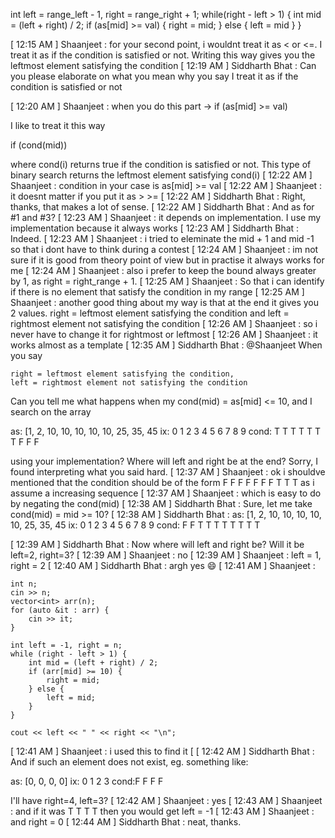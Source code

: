 int left = range_left - 1, right = range_right + 1;
while(right - left > 1) {
  int mid = (left + right) / 2;
  if (as[mid] >= val) {
    right = mid;
  } else {
    left = mid
  }
}

[
12:15 AM
]
Shaanjeet
:
for your second point, i wouldnt treat it as < or <=. I treat it as if the condition is satisfied or not. Writing this way gives you the leftmost element satisfying the condition
[ 12:19 AM ] Siddharth Bhat : Can you please elaborate on what you mean why you say I treat it as if the condition is satisfied or not

[ 12:20 AM ] Shaanjeet : when you do this part ->
if (as[mid] >= val)


I like to treat it this way 

if (cond(mid))


where cond(i) returns true if the condition is satisfied or not. This type of binary search returns the leftmost element satisfying cond(i)
[ 12:22 AM ] Shaanjeet : condition in your case is as[mid] >= val
[ 12:22 AM ] Shaanjeet : it doesnt matter if you put it as > >=
[ 12:22 AM ] Siddharth Bhat : Right, thanks, that makes a lot of sense.
[ 12:22 AM ] Siddharth Bhat : And as for #1 and #3?
[ 12:23 AM ] Shaanjeet : it depends on implementation. I use my implementation because it always works [
12:23 AM ] Siddharth Bhat : Indeed.
[ 12:23 AM ] Shaanjeet :
i tried to eleminate the mid + 1 and mid -1 so that i dont have to think during a contest
[ 12:24 AM ] Shaanjeet : im not sure if it is good from theory point of view but in practise it always works for me
[ 12:24 AM ] Shaanjeet :
also i prefer to keep the bound always greater by 1, as right = right_range + 1.
[ 12:25 AM ] Shaanjeet : So that i can identify if there is no element that satisfy the condition in my range
[ 12:25 AM ] Shaanjeet : another good thing about my way is that at the end it gives you 2 values. right = leftmost element satisfying the condition and left = rightmost element not satisfying the condition
[ 12:26 AM ] Shaanjeet :
so i never have to change it for rightmost or leftmost
[ 12:26 AM ] Shaanjeet : it works almost as a template
[ 12:35 AM ] Siddharth Bhat : @Shaanjeet When you say

    right = leftmost element satisfying the condition, 
    left = rightmost element not satisfying the condition

Can you tell me what happens when my cond(mid)  = as[mid] <= 10, and I search on the array

as:  [1, 2, 10, 10, 10, 10, 10, 25, 35, 45
ix:   0  1  2   3   4   5   6   7   8    9
cond: T  T  T   T   T   T   T   F   F    F


using your implementation? Where will left and right be at the end?
Sorry, I found interpreting what you said hard.
[ 12:37 AM ] Shaanjeet : ok i shouldve mentioned that the condition should be of the form F F F F F F F T T T as i assume a increasing sequence
[ 12:37 AM ] Shaanjeet : which is easy to do by negating the cond(mid)
[ 12:38 AM ] Siddharth Bhat : Sure, let me take cond(mid) = mid >= 10?
[ 12:38 AM ] Siddharth Bhat :
as:  [1, 2, 10, 10, 10, 10, 10, 25, 35, 45
ix:   0  1  2   3   4   5   6   7   8    9
cond: F  F  T   T   T   T   T   T   T    T

[ 12:39 AM ] Siddharth Bhat : Now where will left and right be? Will it be left=2, right=3?
[ 12:39 AM ] Shaanjeet : no
[ 12:39 AM ] Shaanjeet : left = 1, right = 2
[ 12:40 AM ] Siddharth Bhat : argh yes :smile:
[ 12:41 AM ] Shaanjeet :

    int n;
    cin >> n;
    vector<int> arr(n);
    for (auto &it : arr) {
        cin >> it;
    }

    int left = -1, right = n;
    while (right - left > 1) {
        int mid = (left + right) / 2;
        if (arr[mid] >= 10) {
            right = mid;
        } else {
            left = mid;
        }
    }

    cout << left << " " << right << "\n";

[ 12:41 AM ] Shaanjeet : i used this to find it [
[ 12:42 AM ] Siddharth Bhat :
And if such an element does not exist, eg. something like:

as: [0, 0, 0, 0]
ix:  0  1  2  3
cond:F  F  F  F



I'll have right=4, left=3?
[ 12:42 AM ] Shaanjeet : yes
[ 12:43 AM ] Shaanjeet : and if it was T T T T then you would get left = -1
[ 12:43 AM ] Shaanjeet : and right = 0
[ 12:44 AM ] Siddharth Bhat : neat, thanks.
